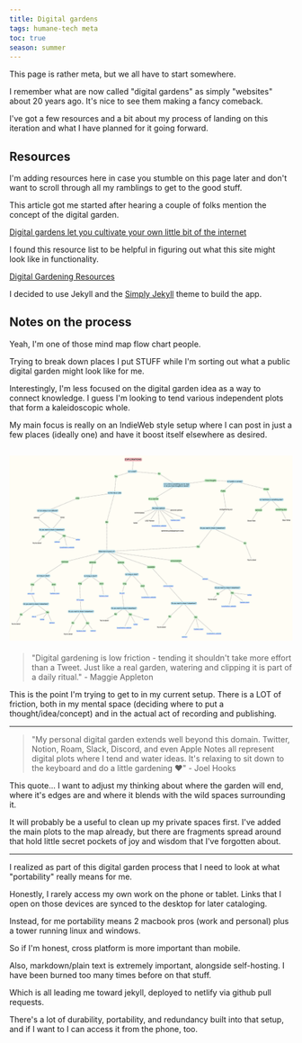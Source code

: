 ```yaml
---
title: Digital gardens
tags: humane-tech meta
toc: true
season: summer
---
```


This page is rather meta, but we all have to start somewhere.

I remember what are now called "digital gardens" as simply "websites" about 20 years ago. It's nice to see them making a fancy comeback.

I've got a few resources and a bit about my process of landing on this iteration and what I have planned for it going forward.

## Resources

I'm adding resources here in case you stumble on this page later and don't want to scroll through all my ramblings to get to the good stuff.

This article got me started after hearing a couple of folks mention the concept of the digital garden.

[Digital gardens let you cultivate your own little bit of the internet](https://www.technologyreview.com/2020/09/03/1007716/digital-gardens-let-you-cultivate-your-own-little-bit-of-the-internet/)

I found this resource list to be helpful in figuring out what this site might look like in functionality.

[Digital Gardening Resources](https://github.com/MaggieAppleton/digital-gardeners)

I decided to use Jekyll and the [Simply Jekyll](https://simply-jekyll.netlify.app/) theme to build the app.

## Notes on the process

Yeah, I'm one of those mind map flow chart people.

Trying to break down places I put STUFF while I'm sorting out what a public digital garden might look like for me.

Interestingly, I'm less focused on the digital garden idea as a way to connect knowledge. I guess I'm looking to tend various independent plots that form a kaleidoscopic whole.

My main focus is really on an IndieWeb style setup where I can post in just a few places (ideally one) and have it boost itself elsewhere as desired.

![](/assets/img/posts/postingflow.png)
---

 > "Digital gardening is low friction - tending it shouldn't take more effort than a Tweet. Just like a real garden, watering and clipping it is part of a daily ritual." 
 \- Maggie Appleton
 
 This is the point I'm trying to get to in my current setup. There is a LOT of friction, both in my mental space (deciding where to put a thought/idea/concept) and in the actual act of recording and publishing.

---

 > "My personal digital garden extends well beyond this domain. Twitter, Notion, Roam, Slack, Discord, and even Apple Notes all represent digital plots where I tend and water ideas. It's relaxing to sit down to the keyboard and do a little gardening ❤️"
 \- Joel Hooks
 
 This quote... I want to adjust my thinking about where the garden will end, where it's edges are and where it blends with the wild spaces surrounding it.

It will probably be a useful to clean up my private spaces first. I've added the main plots to the map already, but there are fragments spread around that hold little secret pockets of joy and wisdom that I've forgotten about.

---

I realized as part of this digital garden process that I need to look at what "portability" really means for me.

Honestly, I rarely access my own work on the phone or tablet. Links that I open on those devices are synced to the desktop for later cataloging.

Instead, for me portability means 2 macbook pros (work and personal) plus a tower running linux and windows.

So if I'm honest, cross platform is more important than mobile.

Also, markdown/plain text is extremely important, alongside self-hosting. I have been burned too many times before on that stuff.

Which is all leading me toward jekyll, deployed to netlify via github pull requests.

There's a lot of durability, portability, and redundancy built into that setup, and if I want to I can access it from the phone, too.